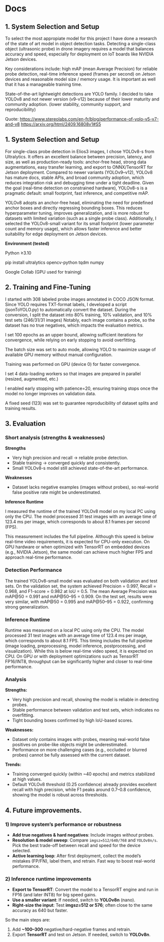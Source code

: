 # Docs
## 1. System Selection and Setup
To select the most appropiate model for this project I have done a research of the state of art model in object detection tasks. Detecting a single-class object (ultrasonic probe) in drone imagery requires a model that balances accuracy and speed, especially for deployment on IoT boards like NVIDIA Jetson devices.

Key considerations include: high mAP (mean Average Precision) for reliable probe detection, real-time inference speed (frames per second) on Jetson devices and reasonable model size / memory usage. It is important as well that it has a manageable training time. 

State-of-the-art lightweight detections are YOLO family. I decided to take YOLOv8 and not newer version (v9-v12) because of their lower maturity and community adoption. (lower stability, community support, and reproducibility)

Quote: https://www.stereolabs.com/en-fr/blog/performance-of-yolo-v5-v7-and-v8
https://arxiv.org/html/2409.16808v1#S5

## 1. System Selection and Setup

For single-class probe detection in Elios3 images, I chose YOLOv8-s from Ultralytics. It offers an excellent balance between precision, latency, and size, as well as production-ready tools: anchor-free head, strong data augmentations, easy transfer learning, and export to ONNX/TensorRT for Jetson deployment. Compared to newer variants (YOLOv9–v12), YOLOv8 has mature docs, stable APIs, and broad community adoption, which reduces integration risk and debugging time under a tight deadline. Given the goal (real-time detection on constrained hardware), YOLOv8-s is a pragmatic default: small footprint, fast inference, and competitive mAP.

YOLOv8 adopts an anchor-free head, eliminating the need for predefined anchor boxes and directly regressing bounding boxes. This reduces hyperparameter tuning, improves generalization, and is more robust for datasets with limited variation (such as a single probe class). Additionally, I selected the YOLOv8-small variant for its small footprint (lower parameter count and memory usage), which allows faster inference and better suitability for edge deployment on Jetson devices.

**Environment (tested)**

Python ≥3.10

pip install ultralytics opencv-python tqdm numpy

Google Collab (GPU used for training)

## 2. Training and Fine-Tuning

I started with 308 labeled probe images annotated in COCO JSON format. Since YOLO requires TXT-format labels, I developed a script (jsonToYOLO.py) to automatically convert the dataset. During the conversion, I split the dataset into 80% training, 10% validation, and 10% test sets (246/31/31 images) Notably, each image contains a probe, so the dataset has no true negatives, which impacts the evaluation metrics.

I set 100 epochs as an upper bound, allowing sufficient iterations for convergence, while relying on early stopping to avoid overfitting.

The batch size was set to auto mode, allowing YOLO to maximize usage of available GPU memory without manual configuration.

Training was performed on GPU (device 0) for faster convergence.

I set 4 data-loading workers so that images are prepared in parallel (resized, augmented, etc.)

I enabled early stopping with patience=20, ensuring training stops once the model no longer improves on validation data.

A fixed seed (123) was set to guarantee reproducibility of dataset splits and training results.

## 3. Evaluation

### Short analysis (strengths & weaknesses)

**Strengths**

*   Very high precision and recall → reliable probe detection.
*   Stable training → converged quickly and consistently.
*   Small YOLOv8-s model still achieved state-of-the-art performance.

**Weaknesses**

*   Dataset lacks negative examples (images without probes), so real-world false positive rate might be underestimated.

**Inference Runtime**

I measured the runtime of the trained YOLOv8 model on my local PC using only the CPU. The model processed 31 test images with an average time of 123.4 ms per image, which corresponds to about 8.1 frames per second (FPS).

This measurement includes the full pipeline. Although this speed is below real-time video requirements, it is expected for CPU-only execution. On GPU hardware or when optimized with TensorRT on embedded devices (e.g., NVIDIA Jetson), the same model can achieve much higher FPS and approach real-time performance.


### Detection Performance

The trained YOLOv8-small model was evaluated on both validation and test sets. On the validation set, the system achieved Precision = 0.997, Recall = 0.968, and F1-score = 0.982 at IoU = 0.5. The mean Average Precision was mAP@50 = 0.991 and mAP@50–95 = 0.909. On the test set, results were very similar, with mAP@50 = 0.995 and mAP@50–95 = 0.922, confirming strong generalization.

### Inference Runtime

Runtime was measured on a local PC using only the CPU. The model processed 31 test images with an average time of 123.4 ms per image, which corresponds to about 8.1 FPS. This timing includes the full pipeline (image loading, preprocessing, model inference, postprocessing, and visualization). While this is below real-time video speed, it is expected on CPU. On GPU or with deployment optimizations such as TensorRT FP16/INT8, throughput can be significantly higher and closer to real-time performance.

### Analysis

**Strengths:**
- Very high precision and recall, showing the model is reliable in detecting probes.
- Stable performance between validation and test sets, which indicates no overfitting.
- Tight bounding boxes confirmed by high IoU-based scores.

**Weaknesses:**
- Dataset only contains images with probes, meaning real-world false positives on probe-like objects might be underestimated.
- Performance on more challenging cases (e.g., occluded or blurred probes) cannot be fully assessed with the current dataset.

**Trends:**
- Training converged quickly (within ~40 epochs) and metrics stabilized at high values.
- Default YOLOv8 threshold (0.25 confidence) already provides excellent recall with high precision, while F1 peaks around 0.7–0.8 confidence, showing the model is robust across thresholds.


## 4. Future improvements.

### 1) Improve system’s performance or robustness
- **Add true negatives & hard negatives**: Include images *without* probes.
- **Resolution & model sweep**: Compare `imgsz=512/640/768` and `YOLOv8n/s`. Pick the best trade-off between recall and speed for the device selected.
- **Active learning loop**: After first deployment, collect the model’s mistakes (FP/FN), label them, and retrain. Fast way to boost real-world performance.

### 2) Inference runtime improvements

- **Export to TensorRT**: Convert the model to a TensorRT engine and run in FP16 (and later INT8) for big speed gains.
- **Use a smaller variant**: If needed, switch to **YOLOv8n** (nano).
- **Right-size the input**: Test **imgsz=512 or 576**; often close to the same accuracy as 640 but faster.

So the main steps are:
1. Add **~100–300** negative/hard-negative frames and retrain.
2. Export **TensorRT** and test on Jetson. If needed, switch to **YOLOv8n**.